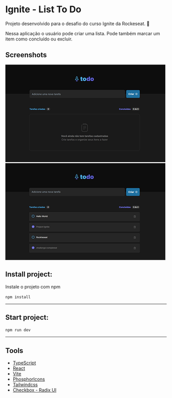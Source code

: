 # Ignite - List To Do

Projeto desenvolvido para o desafio do curso Ignite da Rockeseat. 🚀

Nessa aplicação o usuário pode criar uma lista. Pode também marcar um item como concluído ou excluir.

## Screenshots
<img src="github\list_empty.png" alt="List Empty"/>

<img src="github\list_full.png" alt="List with itens" />


## Install project:

Instale o projeto com npm

`npm install`

---

## Start project:
`npm run dev`

---
    
## Tools

 - [TypeScript](https://www.typescriptlang.org/)
 - [React](https://pt-br.reactjs.org/)
 - [Vite](https://vitejs.dev/)
 - [PhosphorIcons](https://phosphoricons.com/)
 - [Tailwindcss](https://tailwindcss.com/)
 - [Checkbox - Radix UI](https://www.radix-ui.com/docs/primitives/components/checkbox#checkbox)

